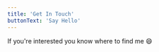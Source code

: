```yaml
---
title: 'Get In Touch'
buttonText: 'Say Hello'
---
```


If you're interested you know where to find me :smile: